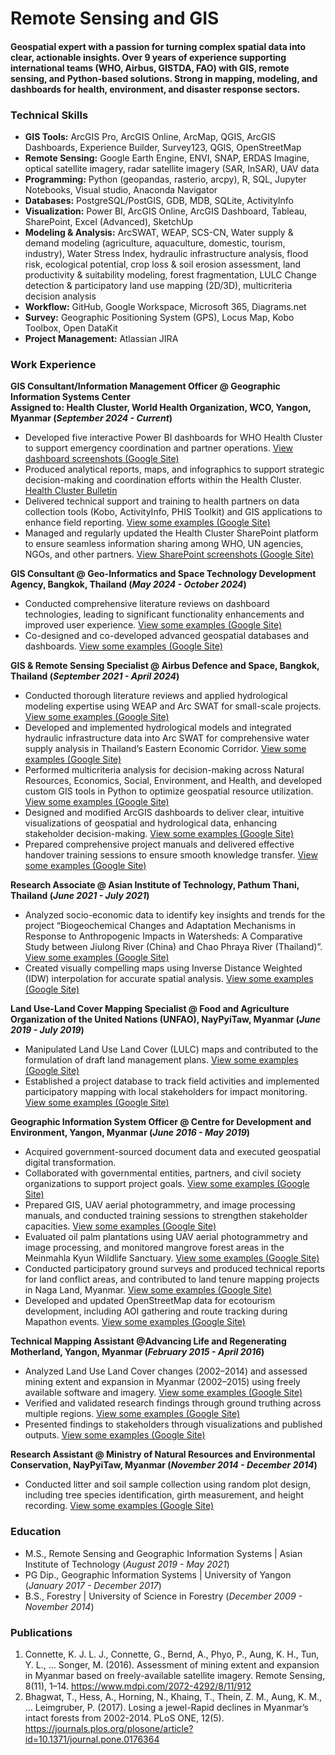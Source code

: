 # Remote Sensing and GIS

#### Geospatial expert with a passion for turning complex spatial data into clear, actionable insights. Over 9 years of experience supporting international teams (WHO, Airbus, GISTDA, FAO) with GIS, remote sensing, and Python-based solutions. Strong in mapping, modeling, and dashboards for health, environment, and disaster response sectors.

### Technical Skills
- **GIS Tools:** ArcGIS Pro, ArcGIS Online, ArcMap, QGIS, ArcGIS Dashboards, Experience Builder, Survey123, QGIS, OpenStreetMap
- **Remote Sensing:** Google Earth Engine, ENVI, SNAP, ERDAS Imagine, optical satellite imagery, radar satellite imagery (SAR, InSAR), UAV data
- **Programming:** Python (geopandas, rasterio, arcpy), R, SQL, Jupyter Notebooks, Visual studio, Anaconda Navigator
- **Databases:** PostgreSQL/PostGIS, GDB, MDB, SQLite, ActivityInfo
- **Visualization:** Power BI, ArcGIS Online, ArcGIS Dashboard, Tableau, SharePoint, Excel (Advanced), SketchUp
- **Modeling & Analysis:** ArcSWAT, WEAP, SCS-CN, Water supply & demand modeling (agriculture, aquaculture, domestic, tourism, industry), Water Stress Index, hydraulic infrastructure analysis, flood risk, ecological potential, crop loss & soil erosion assessment, land productivity & suitability modeling, forest fragmentation, LULC Change detection & participatory land use mapping (2D/3D), multicriteria decision analysis
- **Workflow:** GitHub, Google Workspace, Microsoft 365, Diagrams.net
- **Survey:** Geographic Positioning System (GPS), Locus Map, Kobo Toolbox, Open DataKit
- **Project Management:** Atlassian JIRA

### Work Experience
**GIS Consultant/Information Management Officer @ Geographic Information Systems Center**  
**Assigned to: Health Cluster, World Health Organization, WCO, Yangon, Myanmar (_September 2024 - Current_)**
- Developed five interactive Power BI dashboards for WHO Health Cluster to support emergency coordination and partner operations. [View dashboard screenshots (Google Site)](https://sites.google.com/view/health-cluster-who-dashboards/home?authuser=0) 
- Produced analytical reports, maps, and infographics to support strategic decision-making and coordination efforts within the Health Cluster. [Health Cluster Bulletin](https://healthcluster.who.int/countries-and-regions/myanmar/key-resources)
- Delivered technical support and training to health partners on data collection tools (Kobo, ActivityInfo, PHIS Toolkit) and GIS applications to enhance field reporting. [View some examples (Google Site)]()
- Managed and regularly updated the Health Cluster SharePoint platform to ensure seamless information sharing among WHO, UN agencies, NGOs, and other partners. [View SharePoint screenshots (Google Site)]()

**GIS Consultant @ Geo-Informatics and Space Technology Development Agency, Bangkok, Thailand (_May 2024 - October 2024_)**
- Conducted comprehensive literature reviews on dashboard technologies, leading to significant functionality enhancements and improved user experience. [View some examples (Google Site)]()
- Co-designed and co-developed advanced geospatial databases and dashboards. [View some examples (Google Site)]()

**GIS & Remote Sensing Specialist @ Airbus Defence and Space, Bangkok, Thailand (_September 2021 - April 2024_)**
- Conducted thorough literature reviews and applied hydrological modeling expertise using WEAP and Arc SWAT for small-scale projects. [View some examples (Google Site)]()
- Developed and implemented hydrological models and integrated hydraulic infrastructure data into Arc SWAT for comprehensive water supply analysis in Thailand’s Eastern Economic Corridor. [View some examples (Google Site)]()
- Performed multicriteria analysis for decision-making across Natural Resources, Economics, Social, Environment, and Health, and developed custom GIS tools in Python to optimize geospatial resource utilization. [View some examples (Google Site)]()
- Designed and modified ArcGIS dashboards to deliver clear, intuitive visualizations of geospatial and hydrological data, enhancing stakeholder decision-making. [View some examples (Google Site)]()
- Prepared comprehensive project manuals and delivered effective handover training sessions to ensure smooth knowledge transfer. [View some examples (Google Site)]()

**Research Associate @ Asian Institute of Technology, Pathum Thani, Thailand (_June 2021 - July 2021_)**
- Analyzed socio-economic data to identify key insights and trends for the project “Biogeochemical Changes and Adaptation Mechanisms in Response to Anthropogenic Impacts in Watersheds: A Comparative Study between Jiulong River (China) and Chao Phraya River (Thailand)”. [View some examples (Google Site)]()
- Created visually compelling maps using Inverse Distance Weighted (IDW) interpolation for accurate spatial analysis. [View some examples (Google Site)]()

**Land Use-Land Cover Mapping Specialist @ Food and Agriculture Organization of the United Nations (UNFAO), NayPyiTaw, Myanmar (_June 2019 - July 2019_)**
- Manipulated Land Use Land Cover (LULC) maps and contributed to the formulation of draft land management plans. [View some examples (Google Site)]()
- Established a project database to track field activities and implemented participatory mapping with local stakeholders for impact monitoring. [View some examples (Google Site)]()

**Geographic Information System Officer @ Centre for Development and Environment, Yangon, Myanmar (_June 2016 - May 2019_)**
- Acquired government-sourced document data and executed geospatial digital transformation.
- Collaborated with governmental entities, partners, and civil society organizations to support project goals. [View some examples (Google Site)]()
- Prepared GIS, UAV aerial photogrammetry, and image processing manuals, and conducted training sessions to strengthen stakeholder capacities. [View some examples (Google Site)]()
- Evaluated oil palm plantations using UAV aerial photogrammetry and image processing, and monitored mangrove forest areas in the Meinmahla Kyun Wildlife Sanctuary. [View some examples (Google Site)]()
- Conducted participatory ground surveys and produced technical reports for land conflict areas, and contributed to land tenure mapping projects in Naga Land, Myanmar. [View some examples (Google Site)]()
- Developed and updated OpenStreetMap data for ecotourism development, including AOI gathering and route tracking during Mapathon events. [View some examples (Google Site)]()

**Technical Mapping Assistant @Advancing Life and Regenerating Motherland, Yangon, Myanmar (_February 2015 - April 2016_)**
- Analyzed Land Use Land Cover changes (2002–2014) and assessed mining extent and expansion in Myanmar (2002–2015) using freely available software and imagery. [View some examples (Google Site)]()
- Verified and validated research findings through ground truthing across multiple regions. [View some examples (Google Site)]()
- Presented findings to stakeholders through visualizations and published outputs. [View some examples (Google Site)]()

**Research Assistant @ Ministry of Natural Resources and Environmental Conservation, NayPyiTaw, Myanmar (_November 2014 - December 2014_)**
- Conducted litter and soil sample collection using random plot design, including tree species identification, girth measurement, and height recording. [View some examples (Google Site)]()

### Education
- M.S., Remote Sensing and Geographic Information Systems | Asian Institute of Technology (_August 2019 - May 2021_)
- PG Dip., Geographic Information Systems                    | University of Yangon (_January 2017 - December 2017_)
- B.S., Forestry                               | University of Science in Forestry (_December 2009 - November 2014_)

### Publications
1. Connette, K. J. L. J., Connette, G., Bernd, A., Phyo, P., Aung, K. H., Tun, Y. L., … Songer, M. (2016). Assessment of mining extent and expansion in Myanmar based on freely-available satellite imagery. Remote Sensing, 8(11), 1–14. https://www.mdpi.com/2072-4292/8/11/912
2. Bhagwat, T., Hess, A., Horning, N., Khaing, T., Thein, Z. M., Aung, K. M., … Leimgruber, P. (2017). Losing a jewel-Rapid declines in Myanmar’s intact forests from 2002-2014. PLoS ONE, 12(5). https://journals.plos.org/plosone/article?id=10.1371/journal.pone.0176364




